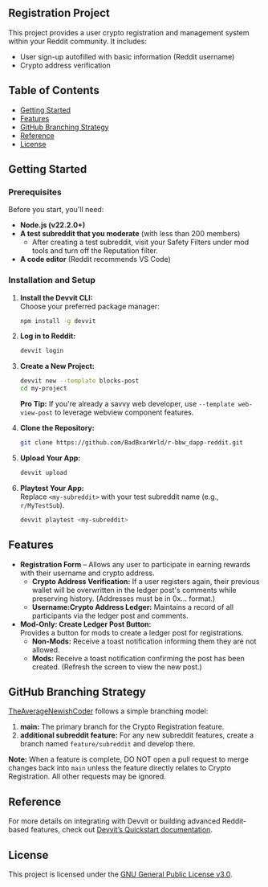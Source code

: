 ## Registration Project

This project provides a user crypto registration and management system within your Reddit community. It includes:
- User sign-up autofilled with basic information (Reddit username)
- Crypto address verification

## Table of Contents

- [Getting Started](#getting-started)
- [Features](#features)
- [GitHub Branching Strategy](#github-branching-strategy)
- [Reference](#reference)
- [License](#license)

## Getting Started

### Prerequisites
Before you start, you'll need:
- **Node.js (v22.2.0+)**
- **A test subreddit that you moderate** (with less than 200 members)
  - After creating a test subreddit, visit your Safety Filters under mod tools and turn off the Reputation filter.
- **A code editor** (Reddit recommends VS Code)

### Installation and Setup

1. **Install the Devvit CLI:**  
   Choose your preferred package manager:
   ```bash
   npm install -g devvit
   ```
2. **Log in to Reddit:**
   ```bash
   devvit login
   ```
3. **Create a New Project:**
   ```bash
   devvit new --template blocks-post
   cd my-project
   ```
   **Pro Tip:** If you're already a savvy web developer, use `--template web-view-post` to leverage webview component features.

4. **Clone the Repository:**
   ```bash
   git clone https://github.com/BadBxarWrld/r-bbw_dapp-reddit.git
   ```
5. **Upload Your App:**
   ```bash
   devvit upload
   ```
6. **Playtest Your App:**  
   Replace `<my-subreddit>` with your test subreddit name (e.g., `r/MyTestSub`).
   ```bash
   devvit playtest <my-subreddit>
   ```

## Features

- **Registration Form** – Allows any user to participate in earning rewards with their username and crypto address.
  - **Crypto Address Verification:** If a user registers again, their previous wallet will be overwritten in the ledger post's comments while preserving history. (Addresses must be in 0x... format.)
  - **Username:Crypto Address Ledger:** Maintains a record of all participants via the ledger post and comments.
- **Mod-Only: Create Ledger Post Button:**  
  Provides a button for mods to create a ledger post for registrations.  
  - **Non-Mods:** Receive a toast notification informing them they are not allowed.
  - **Mods:** Receive a toast notification confirming the post has been created. (Refresh the screen to view the new post.)

## GitHub Branching Strategy

[TheAverageNewishCoder](https://github.com/TheAverageNewishCoder) follows a simple branching model:
1. **main:** The primary branch for the Crypto Registration feature.
2. **additional subreddit feature:** For any new subreddit features, create a branch named `feature/subreddit` and develop there.

**Note:** When a feature is complete, DO NOT open a pull request to merge changes back into `main` unless the feature directly relates to Crypto Registration. All other requests may be ignored.

## Reference

For more details on integrating with Devvit or building advanced Reddit-based features, check out [Devvit’s Quickstart documentation](https://developers.reddit.com/docs/quickstart).

## License

This project is licensed under the [GNU General Public License v3.0](https://www.gnu.org/licenses/gpl-3.0.en.html).
